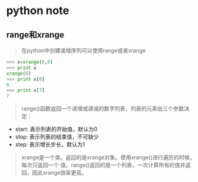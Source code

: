 # python note
## range和xrange
> 在python中创建递增序列可以使用range或者xrange

```python
>>> x=xrange(0,8)
>>> print x
xrange(8)
>>> print x[0]
0
>>> print x[7]
7
```


> range()函数返回一个递增或递减的数字列表，列表的元素由三个参数决定：

- start: 表示列表的开始值，默认为0
- stop:  表示列表的结束值，不可缺少
- step:  表示增长步长，默认为1

> xrange是一个类，返回的是xrange对象。使用xrange()进行遍历的时候，每次只返回一个
值，range()返回的是一个列表，一次计算所有的值并返回，因此xrange效率更高。
